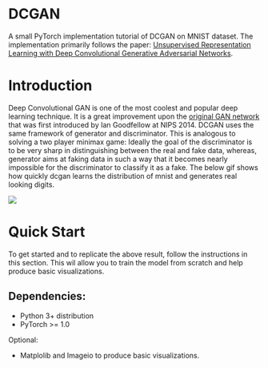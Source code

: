 # DCGAN 

A small PyTorch implementation tutorial of DCGAN on MNIST dataset. The implementation primarily follows the paper: [Unsupervised Representation Learning with Deep Convolutional Generative Adversarial Networks](https://arxiv.org/pdf/1511.06434.pdf).

# Introduction

Deep Convolutional GAN is one of the most coolest and popular deep learning technique. It is a great improvement upon the [original GAN network](https://papers.nips.cc/paper/5423-generative-adversarial-nets.pdf) that was first introduced by Ian Goodfellow at NIPS 2014. DCGAN uses the same framework of generator and discriminator. This is analogous to solving a two player minimax game: Ideally the goal of the discriminator is to be very sharp in distinguishing between the real and fake data, whereas, generator aims at faking data in such a way that it becomes nearly impossible for the discriminator to classify it as a fake. The below gif shows how quickly dcgan learns the distribution of mnist and generates real looking digits.

![](https://github.com/AKASHKADEL/dcgan-mnist/blob/master/results/fixed_noise/animated.gif)

# Quick Start

To get started and to replicate the above result, follow the instructions in this section. This wil allow you to train the model from scratch and help produce basic visualizations. 

## Dependencies:

* Python 3+ distribution
* PyTorch >= 1.0

Optional:

* Matplolib and Imageio to produce basic visualizations.


